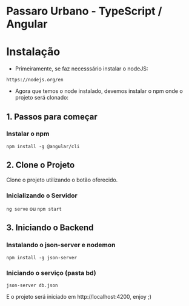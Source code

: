 # Passaro Urbano - TypeScript / Angular

# Instalação

- Primeiramente, se faz necesssário instalar o nodeJS:

`https://nodejs.org/en`

- Agora que temos o node instalado, devemos instalar o npm onde o projeto será clonado:

## 1. Passos para começar

### Instalar o npm

`npm install -g @angular/cli`

## 2. Clone o Projeto

Clone o projeto utilizando o botão oferecido.

### Inicializando o Servidor

`ng serve` ou `npm start`

## 3. Iniciando o Backend

### Instalando o json-server e nodemon

`npm install -g json-server`

### Iniciando o serviço (pasta bd)

`json-server db.json`

E o projeto será iniciado em http://localhost:4200, enjoy ;)

